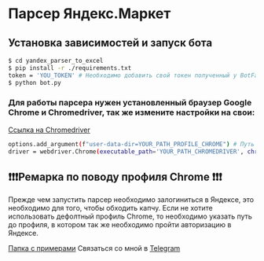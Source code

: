 # Парсер Яндекс.Маркет

## Установка зависимостей и запуск бота
```bash
$ cd yandex_parser_to_excel
$ pip install -r ./requirements.txt
token = 'YOU_TOKEN' # Необходимо добавить свой токен полученный у BotFather
$ python bot.py
```
### Для работы парсера нужен установленный браузер Google Chrome и Chromedriver, так же измените настройки на свои:
[Ссылка на Chromedriver](https://chromedriver.storage.googleapis.com/index.html)
```bash
options.add_argument(f"user-data-dir=YOUR_PATH_PROFILE_CHROME") # Путь до профиля можно найти введя в адресную строку Chrome - chrome://version/
driver = webdriver.Chrome(executable_path='YOUR_PATH_CHROMEDRIVER', chrome_options=options) # путь до chromedriver
```
## ❗❗❗Ремарка по поводу профиля Chrome ❗❗❗
Прежде чем запустить парсер необходимо залогиниться в Яндексе, это необходимо для того, чтобы обходить капчу. Если не хотите использовать дефолтный профиль Chrome, то необходимо указать путь до профиля, в котором так же необходимо пройти авторизацию в Яндексе.

[Папка с примерами](https://github.com/FalseHuman/yandex_parser_to_excel/tree/master/sample_files)
Связаться со мной в [Telegram](https://t.me/FalseHuman)
